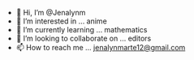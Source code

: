 - 👋 Hi, I’m @Jenalynm
- 👀 I’m interested in ... anime
- 🌱 I’m currently learning ... mathematics
- 💞️ I’m looking to collaborate on ... editors
- 📫 How to reach me ... jenalynmarte12@gmail.com

<!---
Jenalynm/Jenalynm is a ✨ special ✨ repository because its `README.md` (this file) appears on your GitHub profile.
You can click the Preview link to take a look at your changes.
--->
